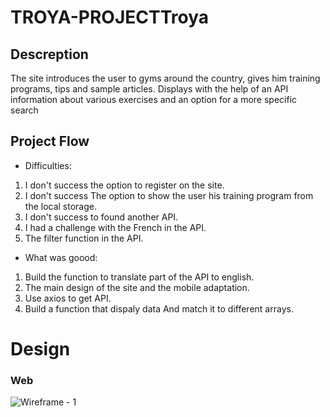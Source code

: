 # TROYA-PROJECTTroya
## Descreption
The site introduces the user to gyms around the country, gives him training programs, tips and sample articles. Displays with the help of an API information about various exercises and an option for a more specific search
## Project Flow
* Difficulties:
1. I don't success the option to register on the site.
2. I don't success The option to show the user his training program from the local storage.
3. I don't success to found another API.
4. I had a challenge with the French in the API.
5. The filter function in the API.
* What was goood:
1. Build the function to translate part of the API to english.
2. The main design of the site and the mobile adaptation.
3. Use axios to get API.
4. Build a function that dispaly data And match it to different arrays.

# Design

### Web 
![Wireframe - 1](./JS_final_project/screenshots/firstWeb.png)

